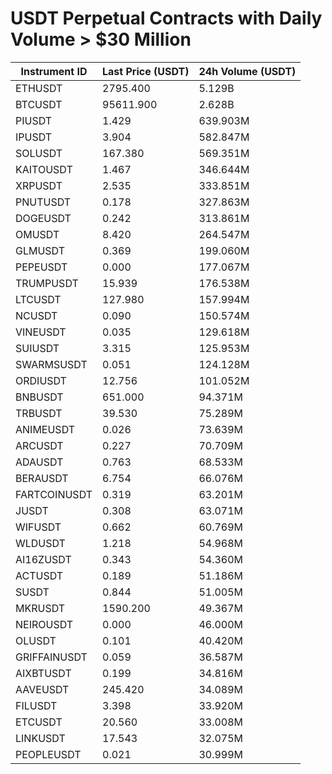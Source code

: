 # USDT Perpetual Contracts with Daily Volume > $30 Million

| Instrument ID | Last Price (USDT) | 24h Volume (USDT) |
|---------------|-------------------|-------------------|
| ETHUSDT | 2795.400 | 5.129B |
| BTCUSDT | 95611.900 | 2.628B |
| PIUSDT | 1.429 | 639.903M |
| IPUSDT | 3.904 | 582.847M |
| SOLUSDT | 167.380 | 569.351M |
| KAITOUSDT | 1.467 | 346.644M |
| XRPUSDT | 2.535 | 333.851M |
| PNUTUSDT | 0.178 | 327.863M |
| DOGEUSDT | 0.242 | 313.861M |
| OMUSDT | 8.420 | 264.547M |
| GLMUSDT | 0.369 | 199.060M |
| PEPEUSDT | 0.000 | 177.067M |
| TRUMPUSDT | 15.939 | 176.538M |
| LTCUSDT | 127.980 | 157.994M |
| NCUSDT | 0.090 | 150.574M |
| VINEUSDT | 0.035 | 129.618M |
| SUIUSDT | 3.315 | 125.953M |
| SWARMSUSDT | 0.051 | 124.128M |
| ORDIUSDT | 12.756 | 101.052M |
| BNBUSDT | 651.000 | 94.371M |
| TRBUSDT | 39.530 | 75.289M |
| ANIMEUSDT | 0.026 | 73.639M |
| ARCUSDT | 0.227 | 70.709M |
| ADAUSDT | 0.763 | 68.533M |
| BERAUSDT | 6.754 | 66.076M |
| FARTCOINUSDT | 0.319 | 63.201M |
| JUSDT | 0.308 | 63.071M |
| WIFUSDT | 0.662 | 60.769M |
| WLDUSDT | 1.218 | 54.968M |
| AI16ZUSDT | 0.343 | 54.360M |
| ACTUSDT | 0.189 | 51.186M |
| SUSDT | 0.844 | 51.005M |
| MKRUSDT | 1590.200 | 49.367M |
| NEIROUSDT | 0.000 | 46.000M |
| OLUSDT | 0.101 | 40.420M |
| GRIFFAINUSDT | 0.059 | 36.587M |
| AIXBTUSDT | 0.199 | 34.816M |
| AAVEUSDT | 245.420 | 34.089M |
| FILUSDT | 3.398 | 33.920M |
| ETCUSDT | 20.560 | 33.008M |
| LINKUSDT | 17.543 | 32.075M |
| PEOPLEUSDT | 0.021 | 30.999M |
